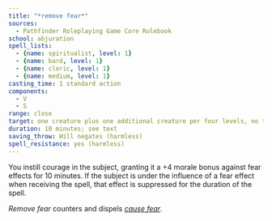 ```yaml
---
title: "*remove fear*"
sources:
  - Pathfinder Roleplaying Game Core Rulebook
school: abjuration
spell_lists:
  - {name: spiritualist, level: 1}
  - {name: bard, level: 1}
  - {name: cleric, level: 1}
  - {name: medium, level: 1}
casting_time: 1 standard action
components:
  - V
  - S
range: close
target: one creature plus one additional creature per four levels, no two of which can be more than 30 ft. apart
duration: 10 minutes; see text
saving_throw: Will negates (harmless)
spell_resistance: yes (harmless)
---
```


You instill courage in the subject, granting it a +4 morale bonus against fear effects for 10 minutes. If the subject is under the influence of a fear effect when receiving the spell, that effect is suppressed for the duration of the spell.

*Remove fear* counters and dispels [*cause fear*](/spells/cause-fear/).

